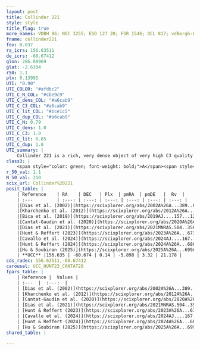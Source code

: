 ```yaml
---
layout: post
title: Collinder 221
style: style
title_flag: true
more_names: VDBH 96; NGC 3255; ESO 127 20; FSR 1546; OCL 817; vdBergh-Hagen 96; MWSC 1804
fname: collinder221
fov: 0.037
ra_icrs: 156.63511
de_icrs: -60.67412
glon: 286.08969
glat: -2.6304
r50: 1.1
plx: 0.13995
UTI: "0.90"
UTI_COLOR: "#afdbc2"
UTI_C_N_COL: "#cbe9c9"
UTI_C_dens_COL: "#a6cab9"
UTI_C_C3_COL: "#a6cab9"
UTI_C_lit_COL: "#bce1c5"
UTI_C_dup_COL: "#a6cab9"
UTI_C_N: 0.79
UTI_C_dens: 1.0
UTI_C_C3: 1.0
UTI_C_lit: 0.85
UTI_C_dup: 1.0
UTI_summary: |
    Collinder 221 is a rich, very dense object of very high C3 quality. It is well-studied in the literature.
class3: |
    <span style="color: green; font-weight: bold;">A</span><span style="color: green; font-weight: bold;">A</span>
r_50_val: 1.1
N_50_val: 210
scix_url: Collinder%20221
posit_table: |
    | Reference    | RA    | DEC   | Plx  | pmRA  | pmDE   |  Rv  |
    | :---         | :---: | :---: | :---: | :---: | :---: | :---: |
    |[Dias et al. (2002)](https://scixplorer.org/abs/2002A%26A...389..871D) | 156.629 | -60.677 | -- | -4.4 | -2.08 | -- |
    |[Kharchenko et al. (2012)](https://scixplorer.org/abs/2012A%26A...543A.156K) | 156.665 | -60.682 | -- | -4.4 | -2.08 | -- |
    |[Bica et al. (2019)](https://scixplorer.org/abs/2019AJ....157...12B) | 156.637 | -60.673 | -- | -- | -- | -- |
    |[Cantat-Gaudin et al. (2020)](https://scixplorer.org/abs/2020A%26A...640A...1C) | 156.635 | -60.675 | 0.12 | -5.913 | 3.322 | -- |
    |[Dias et al. (2021)](https://scixplorer.org/abs/2021MNRAS.504..356D) | 156.633 | -60.676 | 0.116 | -5.905 | 3.314 | -- |
    |[Hunt & Reffert (2023)](https://scixplorer.org/abs/2023A%26A...673A.114H) | 156.637 | -60.672 | 0.155 | -5.887 | 3.313 | 12.109 |
    |[Cavallo et al. (2024)](https://scixplorer.org/abs/2024AJ....167...12C) | 156.637 | -60.674 | 0.155 | -- | -- | -- |
    |[Hunt & Reffert (2024)](https://scixplorer.org/abs/2024A%26A...686A..42H) | 156.637 | -60.672 | 0.155 | -5.887 | 3.313 | 12.109 |
    |[Hu & Soubiran (2025)](https://scixplorer.org/abs/2025A%26A...699A.246H) | 156.637 | -60.673 | -- | -- | -- | -- |
    | **UCC** |156.635 | -60.674 | 0.14 | -5.898 | 3.32 | 21.178 | 
cds_radec: 156.63511,-60.67412
carousel: UCC_HUNT23_CANTAT20
fpars_table: |
    | Reference |  Values |
    | :---  |  :---:  |
    | [Dias et al. (2002)](https://scixplorer.org/abs/2002A%26A...389..871D) | `E(B-V)=0.25, Dist=1445.0, Age=8.3` |
    | [Kharchenko et al. (2012)](https://scixplorer.org/abs/2012A%26A...543A.156K) | `e_bv=0.312, distance=3162, log_age=9.05` |
    | [Cantat-Gaudin et al. (2020)](https://scixplorer.org/abs/2020A%26A...640A...1C) | `AVNN=0.92, DMNN=13.69, AgeNN=8.35` |
    | [Dias et al. (2021)](https://scixplorer.org/abs/2021MNRAS.504..356D) | `Av=1.028, Dist=4432, logage=8.712, [Fe/H]=0.007` |
    | [Hunt & Reffert (2023)](https://scixplorer.org/abs/2023A%26A...673A.114H) | `AV50=1.166, diffAV50=1.704, MOD50=13.694, logAge50=8.419` |
    | [Cavallo et al. (2024)](https://scixplorer.org/abs/2024AJ....167...12C) | `AV50=1.31, dMod50=12.76, logAge50=8.86, [Fe/H]50=-0.43` |
    | [Hunt & Reffert (2024)](https://scixplorer.org/abs/2024A%26A...686A..42H) | `MassJ=1872.61` |
    | [Hu & Soubiran (2025)](https://scixplorer.org/abs/2025A%26A...699A.246H) | `MA22=-0.19, MA23f=-0.55, MA23g=-0.18, MZ23=-0.26, MK24=-0.28, MF24=-0.4` |
shared_table: |
    
---
```

